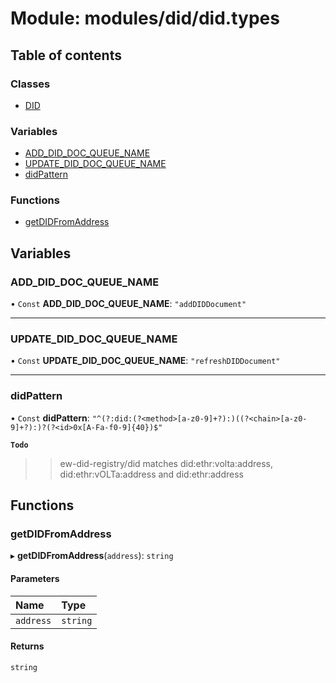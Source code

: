 # Module: modules/did/did.types

## Table of contents

### Classes

- [DID](../classes/modules_did_did_types.DID.md)

### Variables

- [ADD\_DID\_DOC\_QUEUE\_NAME](modules_did_did_types.md#add_did_doc_queue_name)
- [UPDATE\_DID\_DOC\_QUEUE\_NAME](modules_did_did_types.md#update_did_doc_queue_name)
- [didPattern](modules_did_did_types.md#didpattern)

### Functions

- [getDIDFromAddress](modules_did_did_types.md#getdidfromaddress)

## Variables

### ADD\_DID\_DOC\_QUEUE\_NAME

• `Const` **ADD\_DID\_DOC\_QUEUE\_NAME**: ``"addDIDDocument"``

___

### UPDATE\_DID\_DOC\_QUEUE\_NAME

• `Const` **UPDATE\_DID\_DOC\_QUEUE\_NAME**: ``"refreshDIDDocument"``

___

### didPattern

• `Const` **didPattern**: ``"^(?:did:(?<method>[a-z0-9]+?):)((?<chain>[a-z0-9]+?):)?(?<id>0x[A-Fa-f0-9]{40})$"``

**`Todo`**

 >> ew-did-registry/did
matches did:ethr:volta:address, did:ethr:vOLTa:address and did:ethr:address

## Functions

### getDIDFromAddress

▸ **getDIDFromAddress**(`address`): `string`

#### Parameters

| Name | Type |
| :------ | :------ |
| `address` | `string` |

#### Returns

`string`
